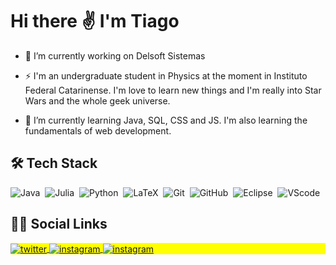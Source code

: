 # Hi there :v: I'm Tiago

- <p> 🔭 I’m currently working on Delsoft Sistemas</p>

- <p> ⚡ I'm an undergraduate student in Physics at the moment in Instituto Federal Catarinense. I'm love to learn new things and I'm really into Star Wars and the whole geek universe. </p>

- <p> 🌱 I’m currently learning Java, SQL, CSS and JS. I'm also learning the fundamentals of web development. </p>

<!--- - <p> 👯 I’m looking to collaborate on ... </p> -->

## 🛠️ Tech Stack

![Java](https://img.shields.io/badge/-Java-FCFCFC?fstyle=flatl&logo=java&logoColor=EA3913)&nbsp;
![Julia](https://img.shields.io/badge/-Julia-EAEDED?style=flat&logo=julia)&nbsp;
![Python](https://img.shields.io/badge/-Python-EAEDED?style=?style=flat&logo=python)&nbsp;
![LaTeX](https://img.shields.io/badge/-LaTeX-EAEDED?style=flat&logo=LaTeX&logoColor=1EA155)&nbsp;
![Git](https://img.shields.io/badge/-Git-EAEDED?style=?style=for-the-badge&logo=git)&nbsp;
![GitHub](https://img.shields.io/badge/-GitHub-EAEDED?style=?style=flat&logo=github&logoColor=2A2E34)&nbsp;
![Eclipse](https://img.shields.io/badge/-Eclipse-FCFCFC?fstyle=flatl&logo=eclipse&logoColor=76382B)&nbsp;
![VScode](https://img.shields.io/badge/-VSCode-EAEDED?style=?style=flat&logo=visual%20studio%20code&logoColor=7198EA)&nbsp;

<!--- ![]()&nbsp; -->

## 👨🏽 Social Links

<p align="left" style="background:yellow">
<a href="https://twitter.com/tiaggofg" target="_blank">
  <img align="center" src="https://img.shields.io/badge/-Twitter-4F7BD8?fstyle=flatl&logo=twitter&logoColor=FCFCFC" alt="twitter"/>  
</a>
<!--- <a href="https://linkedin.com/" target="_blank">
  <img align="center" src="https://img.shields.io/badge/-tiaggofg-FFFFFF?style=flat&logo=linkedin" alt="linkedin"/>
</a> -->
<a href="https://instagram.com/tiaggofg" target="_blank">
 <img align="center" src="https://img.shields.io/badge/-Instagram-DD6077?fstyle=flatl&logo=instagram&logoColor=FCFCFC" alt="instagram"/>
</a>
  <a href="tiago.fernandes.godoy@gmail.com" target="_blank">
 <img align="center" src="https://img.shields.io/badge/-Gmail-38373D?fstyle=flatl&logo=gmail&logoColor=FCFCFC" alt="instagram"/>
</a>
</p>
